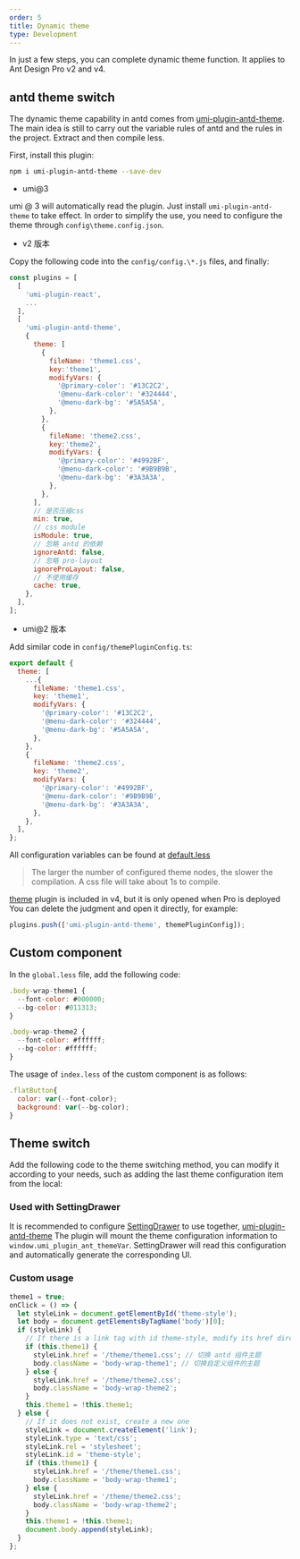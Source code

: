 ```yaml
---
order: 5
title: Dynamic theme
type: Development
---
```


In just a few steps, you can complete dynamic theme function. It applies to Ant Design Pro v2 and v4.

## antd theme switch

The dynamic theme capability in antd comes from [umi-plugin-antd-theme](https://github.com/chenshuai2144/umi-plugin-antd-theme). The main idea is still to carry out the variable rules of antd and the rules in the project. Extract and then compile less.

First, install this plugin:

```bash
npm i umi-plugin-antd-theme --save-dev
```

- umi@3

umi @ 3 will automatically read the plugin. Just install `umi-plugin-antd-theme` to take effect. In order to simplify the use, you need to configure the theme through `config\theme.config.json`.

- v2 版本

Copy the following code into the `config/config.\*.js` files, and finally:

```js
const plugins = [
  [
    'umi-plugin-react',
    ...
  ],
  [
    'umi-plugin-antd-theme',
    {
      theme: [
        {
          fileName: 'theme1.css',
          key:'theme1',
          modifyVars: {
            '@primary-color': '#13C2C2',
            '@menu-dark-color': '#324444',
            '@menu-dark-bg': '#5A5A5A',
          },
        },
        {
          fileName: 'theme2.css',
          key:'theme2',
          modifyVars: {
            '@primary-color': '#4992BF',
            '@menu-dark-color': '#9B9B9B',
            '@menu-dark-bg': '#3A3A3A',
          },
        },
      ],
      // 是否压缩css
      min: true,
      // css module
      isModule: true,
      // 忽略 antd 的依赖
      ignoreAntd: false,
      // 忽略 pro-layout
      ignoreProLayout: false,
      // 不使用缓存
      cache: true,
    },
  ],
];
```

- umi@2 版本

Add similar code in `config/themePluginConfig.ts`:

```js
export default {
  theme: [
    ...{
      fileName: 'theme1.css',
      key: 'theme1',
      modifyVars: {
        '@primary-color': '#13C2C2',
        '@menu-dark-color': '#324444',
        '@menu-dark-bg': '#5A5A5A',
      },
    },
    {
      fileName: 'theme2.css',
      key: 'theme2',
      modifyVars: {
        '@primary-color': '#4992BF',
        '@menu-dark-color': '#9B9B9B',
        '@menu-dark-bg': '#3A3A3A',
      },
    },
  ],
};
```

All configuration variables can be found at [default.less](https://github.com/ant-design/ant-design/blob/master/components/style/themes/default.less)

> The larger the number of configured theme nodes, the slower the compilation. A css file will take about 1s to compile.

[theme](https://github.com/ant-design/ant-design-pro/blob/b60aa50f9b17ef222accfabaa493d58d2c8367b3/config/config.ts#L63) plugin is included in v4, but it is only opened when Pro is deployed You can delete the judgment and open it directly, for example:

```js
plugins.push(['umi-plugin-antd-theme', themePluginConfig]);
```

## Custom component

In the `global.less` file, add the following code:

```js
.body-wrap-theme1 {
  --font-color: #000000;
  --bg-color: #011313;
}

.body-wrap-theme2 {
  --font-color: #ffffff;
  --bg-color: #ffffff;
}
```

The usage of `index.less` of the custom component is as follows:

```js
.flatButton{
  color: var(--font-color);
  background: var(--bg-color);
}
```

## Theme switch

Add the following code to the theme switching method, you can modify it according to your needs, such as adding the last theme configuration item from the local:

### Used with SettingDrawer

It is recommended to configure [SettingDrawer](https://github.com/ant-design/ant-design-pro-layout#settingdrawer) to use together, [umi-plugin-antd-theme](https://github.com/chenshuai2144/umi-plugin-antd-theme) The plugin will mount the theme configuration information to `window.umi_plugin_ant_themeVar`. SettingDrawer will read this configuration and automatically generate the corresponding UI.

### Custom usage

```js
theme1 = true;
onClick = () => {
  let styleLink = document.getElementById('theme-style');
  let body = document.getElementsByTagName('body')[0];
  if (styleLink) {
    // If there is a link tag with id theme-style, modify its href directly
    if (this.theme1) {
      styleLink.href = '/theme/theme1.css'; // 切换 antd 组件主题
      body.className = 'body-wrap-theme1'; // 切换自定义组件的主题
    } else {
      styleLink.href = '/theme/theme2.css';
      body.className = 'body-wrap-theme2';
    }
    this.theme1 = !this.theme1;
  } else {
    // If it does not exist, create a new one
    styleLink = document.createElement('link');
    styleLink.type = 'text/css';
    styleLink.rel = 'stylesheet';
    styleLink.id = 'theme-style';
    if (this.theme1) {
      styleLink.href = '/theme/theme1.css';
      body.className = 'body-wrap-theme1';
    } else {
      styleLink.href = '/theme/theme2.css';
      body.className = 'body-wrap-theme2';
    }
    this.theme1 = !this.theme1;
    document.body.append(styleLink);
  }
};
```
